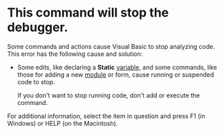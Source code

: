 
# This command will stop the debugger.

Some commands and actions cause Visual Basic to stop analyzing code. This error has the following cause and solution:



- Some edits, like declaring a  **Static**  [variable](b8bdf64f-5920-1ae9-16d0-b26d09524a30.md), and some commands, like those for adding a new  [module](b8bdf64f-5920-1ae9-16d0-b26d09524a30.md) or form, cause running or suspended code to stop.
    
    If you don't want to stop running code, don't add or execute the command.
    

For additional information, select the item in question and press F1 (in Windows) or HELP (on the Macintosh).
